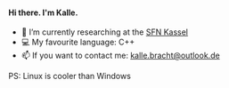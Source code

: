 #### Hi there. I'm Kalle. 

- 🔭 I’m currently researching at the [SFN Kassel](https://sfn-kassel.de/)
- 💻 My favourite language: C++ 
- 📫 If you want to contact me: kalle.bracht@outlook.de


PS: Linux is cooler than Windows

